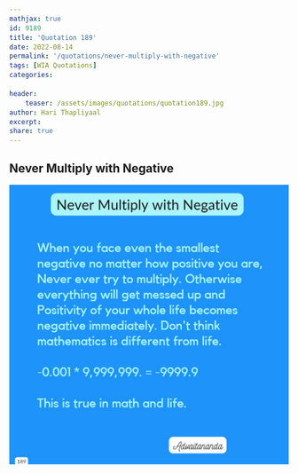 ```yaml
---
mathjax: true
id: 9189
title: 'Quotation 189'
date: 2022-08-14
permalink: '/quotations/never-multiply-with-negative'
tags: [WIA Quotations] 
categories: 

header:
    teaser: /assets/images/quotations/quotation189.jpg
author: Hari Thapliyaal 
excerpt:
share: true 
---
```


## Never Multiply with Negative

![Never Multiply with Negative](/assets/images/quotations/quotation189.jpg)
